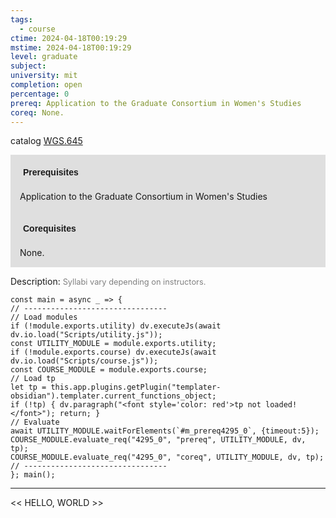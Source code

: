 ```yaml
---
tags:
  - course
ctime: 2024-04-18T00:19:29
mstime: 2024-04-18T00:19:29
level: graduate
subject: 
university: mit
completion: open
percentage: 0
prereq: Application to the Graduate Consortium in Women's Studies
coreq: None.
---
```


catalog [WGS.645](http://student.mit.edu/catalog/mWGSa.html#WGS.645)

<span style="display: block; padding: 15px; background-color: rgb(100, 100, 100, 0.2);"><font id="m_prereq4295_0" style="display: block; font-family: Arial, sans-serif; font-weight: bold; padding: 5px">Prerequisites</font><br><span id="prereq4295_0">Application to the Graduate Consortium in Women's Studies</span></span>
<span style="display: block; padding: 15px; background-color: rgb(100, 100, 100, 0.2);"><font id="m_coreq4295_0" style="display: block; font-family: Arial, sans-serif; font-weight: bold; padding: 5px">Corequisites</font><br><span id="coreq4295_0">None.</span></span>

<font style="">Description:</font>
<font style="color: grey; font-size: 0.8rem;">Syllabi vary depending on instructors.</font>

```dataviewjs
const main = async _ => {
// --------------------------------
// Load modules
if (!module.exports.utility) dv.executeJs(await dv.io.load("Scripts/utility.js"));
const UTILITY_MODULE = module.exports.utility;
if (!module.exports.course) dv.executeJs(await dv.io.load("Scripts/course.js"));
const COURSE_MODULE = module.exports.course;
// Load tp
let tp = this.app.plugins.getPlugin("templater-obsidian").templater.current_functions_object;
if (!tp) { dv.paragraph("<font style='color: red'>tp not loaded!</font>"); return; }
// Evaluate
await UTILITY_MODULE.waitForElements(`#m_prereq4295_0`, {timeout:5});
COURSE_MODULE.evaluate_req("4295_0", "prereq", UTILITY_MODULE, dv, tp);
COURSE_MODULE.evaluate_req("4295_0", "coreq", UTILITY_MODULE, dv, tp);
// --------------------------------
}; main();
```

---

<< HELLO, WORLD >>

